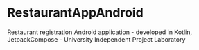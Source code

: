 # RestaurantAppAndroid
Restaurant registration Android application - developed in Kotlin, JetpackCompose - University Independent Project Laboratory
